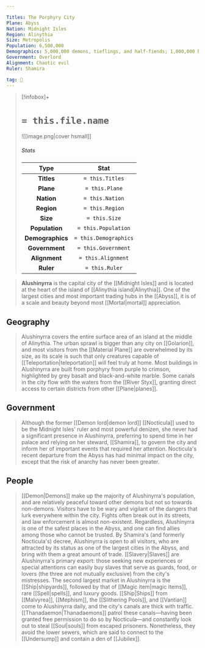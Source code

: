 ```yaml
---

Titles: The Porphyry City
Plane: Abyss
Nation: Midnight Isles
Region: Alinythia
Size: Metropolis
Population: 6,500,000
Demographics: 5,000,000 demons, tieflings, and half-fiends; 1,000,000 humanoids; 500,000 others
Government: Overlord
Alignment: Chaotic evil
Ruler: Shamira

tag: 🌃
---
```


> [!infobox]+
> #  `= this.file.name`
> ![[image.png|cover hsmall]]
> ##### Stats
> Type | Stat |
> :---:|:---:|
> **Titles** | `= this.Titles` |
> **Plane** | `= this.Plane` |
> **Nation** | `= this.Nation` |
> **Region** | `= this.Region` |
> **Size** | `= this.Size` |
> **Population** | `= this.Population` |
> **Demographics** | `= this.Demographics` |
> **Government** | `= this.Government` |
> **Alignment** | `= this.Alignment` |
> **Ruler** | `= this.Ruler` |



> **Alushinyrra** is the capital city of the [[Midnight Isles]] and is located at the heart of the island of [[Alinythia island|Alinythia]]. One of the largest cities and most important trading hubs in the [[Abyss]], it is of a scale and beauty beyond most [[Mortal|mortal]] appreciation.



## Geography

> Alushinyrra covers the entire surface area of an island at the middle of Alinythia. The urban sprawl is bigger than any city on [[Golarion]], and most visitors from the [[Material Plane]] are overwhelmed by its size, as its scale is such that only creatures capable of [[Teleportation|teleportation]] will feel truly at home. Most buildings in Alushinyrra are built from porphyry from purple to crimson, highlighted by grey basalt and black-and-white marble. Some canals in the city flow with the waters from the [[River Styx]], granting direct access to certain districts from other [[Plane|planes]].


## Government

> Although the former [[Demon lord|demon lord]] [[Nocticula]] used to be the Midnight Isles' ruler and most powerful denizen, she never had a significant presence in Alushinyrra, preferring to spend time in her palace and relying on her steward, [[Shamira]], to govern the city and inform her of important events that required her attention. Nocticula's recent departure from the Abyss has had minimal impact on the city, except that the risk of anarchy has never been greater.


## People

> [[Demon|Demons]] make up the majority of Alushinyrra's population, and are relatively peaceful toward other demons but not so towards non-demons. Visitors have to be wary and vigilant of the dangers that lurk everywhere within the city. Fights often break out in its streets, and law enforcement is almost non-existent. Regardless, Alushinyrra is one of the safest places in the Abyss, and one can find allies among those who cannot be trusted.
> By Shamira's (and formerly Nocticula's) decree, Alushinyrra is open to all visitors, who are attracted by its status as one of the largest cities in the Abyss, and bring with them a great amount of trade. [[Slavery|Slaves]] are Alushinyrra's primary export: those seeking new experiences or special attentions can easily buy slaves that serve as guards, food, or lovers (the three are not mutually exclusive) from the city's mistresses. The second largest market in Alushinyrra is the [[Ship|shipyards]], followed by that of [[Magic item|magic items]], rare [[Spell|spells]], and luxury goods.
> [[Ship|Ships]] from [[Malvyrea]], [[Mephism]], the [[Slithering Pools]], and [[Vantian]] come to Alushinyrra daily, and the city's canals are thick with traffic. [[Thanadaemon|Thanadaemons]] patrol these canals—having been granted free permission to do so by Nocticula—and constantly look out to steal [[Soul|souls]] from escaped prisoners. Nonetheless, they avoid the lower sewers, which are said to connect to the [[Undersump]] and contain a den of [[Jubilex]].







